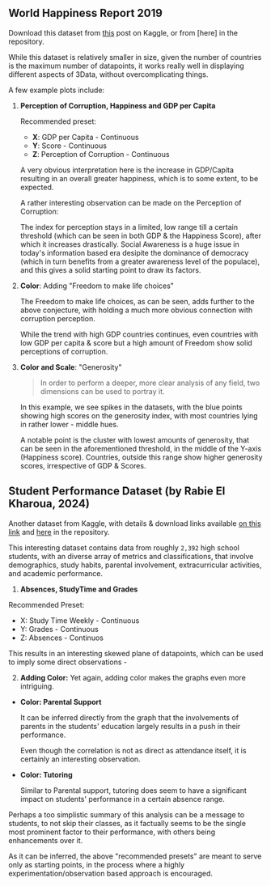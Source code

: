 ## World Happiness Report 2019
Download this dataset from [this](https://www.kaggle.com/datasets/unsdsn/world-happiness) post on Kaggle, or from [here] in the repository.

While this dataset is relatively smaller in size, given the number of countries is the maximum number of datapoints, it works really well in displaying different aspects of 3Data, without overcomplicating things.

A few example plots include:
1. **Perception of Corruption, Happiness and GDP per Capita**

    Recommended preset:
    - **X**: GDP per Capita - Continuous
    - **Y**: Score - Continuous
    - **Z**: Perception of Corruption - Continuous


    A very obvious interpretation here is the increase in GDP/Capita resulting in an overall greater happiness, which is to some extent, to be expected. 

    A rather interesting observation can be made on the Perception of Corruption:



    The index for perception stays in a limited, low range till a certain threshold (which can be seen in both GDP & the Happiness Score), after which it increases drastically. Social Awareness is a huge issue in today's information based era desipite the dominance of democracy (which in turn benefits from a greater awareness level of the populace), and this gives a solid starting point to draw its factors.

2. **Color**: Adding "Freedom to make life choices"

    The Freedom to make life choices, as can be seen, adds further to the above conjecture, with holding a much more obvious connection with corruption perception.

    While the trend with high GDP countries continues, even countries with low GDP per capita & score but a high amount of Freedom show solid perceptions of corruption.

3. **Color and Scale**: "Generosity"

    > In order to perform a deeper, more clear analysis of any field, two dimensions can be used to portray it.

    In this example, we see spikes in the datasets, with the blue points showing high scores on the generosity index, with most countries lying in rather lower - middle hues. 

    A notable point is the cluster with lowest amounts of generosity, that can be seen in the aforementioned threshold, in the middle of the Y-axis (Happiness score). Countries, outside this range show higher generosity scores, irrespective of GDP & Scores.

## Student Performance Dataset (by Rabie El Kharoua, 2024)
Another dataset from Kaggle, with details & download links available [on this link](https://doi.org/10.34740/KAGGLE/DS/5195702) and [here]() in the repository. 

This interesting dataset contains data from roughly `2,392` high school students, with an diverse array of metrics and classifications, that involve demographics, study habits, parental involvement, extracurricular activities, and academic performance.

1. **Absences, StudyTime and Grades**

Recommended Preset:
- X: Study Time Weekly - Continuous
- Y: Grades - Continuous
- Z: Absences - Continuos

This results in an interesting skewed plane of datapoints, which can be used to imply some direct observations -

2. **Adding Color:** Yet again, adding color makes the graphs even more intriguing.
- **Color: Parental Support**

    It can be inferred directly from the graph that the involvements of parents in the students' education largely results in a push in their performance. 

    Even though the correlation is not as direct as attendance itself, it is certainly an interesting observation.

- **Color: Tutoring**

    Similar to Parental support, tutoring does seem to have a significant impact on students' performance in a certain absence range.

Perhaps a too simplistic summary of this analysis can be a message to students, to not skip their classes, as it factually seems to be the single most prominent factor to their performance, with others being enhancements over it.

As it can be inferred, the above "recommended presets" are meant to serve only as starting points, in the process where a highly experimentation/observation based approach is encouraged.